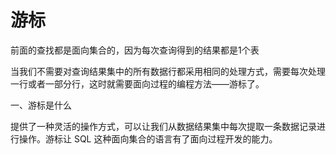 # 游标

前面的查找都是面向集合的，因为每次查询得到的结果都是1个表

当我们不需要对查询结果集中的所有数据行都采用相同的处理方式，需要每次处理一行或者一部分行，这时就需要面向过程的编程方法——游标了。

一、游标是什么

提供了一种灵活的操作方式，可以让我们从数据结果集中每次提取一条数据记录进行操作。游标让 SQL 这种面向集合的语言有了面向过程开发的能力。















